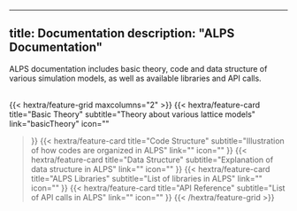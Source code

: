 
---
title: Documentation
description: "ALPS Documentation"
---
ALPS documentation includes basic theory, code and data structure of various simulation models, as well as available libraries and API calls.<br><br>

{{< hextra/feature-grid maxcolumns="2" >}}
  {{< hextra/feature-card
    title="Basic Theory"
    subtitle="Theory about various lattice models"
    link="basicTheory"
    icon=""
  >}}
  {{< hextra/feature-card
    title="Code Structure"
    subtitle="Illustration of how codes are organized in ALPS"
    link=""
    icon=""
  >}}
  {{< hextra/feature-card
    title="Data Structure"
    subtitle="Explanation of data structure in ALPS"
    link=""
    icon=""
  >}}
  {{< hextra/feature-card
    title="ALPS Libraries"
    subtitle="List of libraries in ALPS"
    link=""
    icon=""
  >}}
  {{< hextra/feature-card
    title="API Reference"
    subtitle="List of API calls in ALPS"
    link=""
    icon=""
  >}}
{{< /hextra/feature-grid >}}




